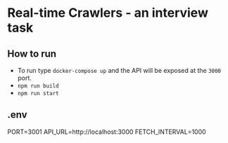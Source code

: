 # Real-time Crawlers - an interview task

## How to run
- To run type `docker-compose up` and the API will be exposed at the `3000` port.
- `npm run build`
- `npm run start`

## .env
PORT=3001
API_URL=http://localhost:3000
FETCH_INTERVAL=1000